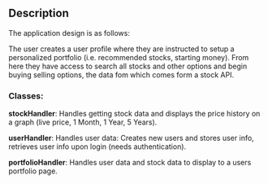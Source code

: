 ## **Description**


The application design is as follows: 

The user creates a user profile where they are instructed to setup a personalized portfolio (i.e. recommended stocks, starting money). From here they have access to search all stocks and other options and begin buying selling options, the data fom which comes form a stock API.

### Classes:

**stockHandler**: Handles getting stock data and displays the price history on a graph (live price, 1 Month, 1 Year, 5 Years).

**userHandler**: Handles user data: Creates new users and stores user info, retrieves user info upon login (needs authentication).

**portfolioHandler**: Handles user data and stock data to display to a users portfolio page.

